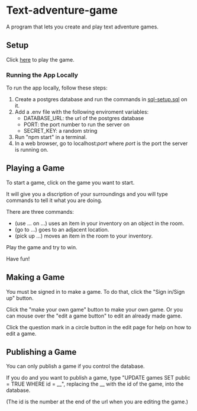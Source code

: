 # Text-adventure-game

A program that lets you create and play text adventure games.

## Setup

Click [here](https://text-adventure-game-creator.herokuapp.com) to play the game.

### Running the App Locally

To run the app locally, follow these steps:

1. Create a postgres database and run the commands in [sql-setup.sql](sql-setup.sql) on it.
2. Add a .env file with the following enviroment variables:
    * DATABASE_URL: the url of the postgres database
    * PORT: the port number to run the server on
    * SECRET_KEY: a random string
3. Run "npm start" in a terminal.
4. In a web browser, go to localhost:*port* where *port* is the port the server is running on.

## Playing a Game

To start a game, click on the game you want to start.

It will give you a discription of your surroundings and you will type commands to tell it what you are doing.

There are three commands:
* (use ... on ...) uses an item in your inventory on an object in the room.
* (go to ...) goes to an adjacent location.
* (pick up ...) moves an item in the room to your inventory.

Play the game and try to win.

Have fun!

## Making a Game

You must be signed in to make a game. To do that, click the "Sign in/Sign up" button.

Click the "make your own game" button to make your own game.
Or you can mouse over the "edit a game button" to edit an already made game.

Click the question mark in a circle button in the edit page for help on how to edit a game.

## Publishing a Game

You can only publish a game if you control the database.

If you do and you want to publish a game,
type "UPDATE games SET public = TRUE WHERE id = __", replacing the __ with the id of the game, into the database.

(The id is the number at the end of the url when you are editing the game.)